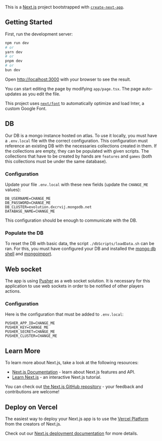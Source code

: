This is a [Next.js](https://nextjs.org/) project bootstrapped with [`create-next-app`](https://github.com/vercel/next.js/tree/canary/packages/create-next-app).

## Getting Started

First, run the development server:

```bash
npm run dev
# or
yarn dev
# or
pnpm dev
# or
bun dev
```

Open [http://localhost:3000](http://localhost:3000) with your browser to see the result.

You can start editing the page by modifying `app/page.tsx`. The page auto-updates as you edit the file.

This project uses [`next/font`](https://nextjs.org/docs/basic-features/font-optimization) to automatically optimize and load Inter, a custom Google Font.

## DB

Our DB is a mongo instance hosted on atlas. To use it locally, you must have a `.env.local` file with the correct configuration. 
This configuration must reference an existing DB with the necessaries collections created in them. If the collections are empty, they can be populated with given scripts.
The collections that have to be created by hands are `features` and `games` (both this collections must be under the same database).

### Configuration

Update your file `.env.local` with these new fields (update the `CHANGE_ME` values):
```
DB_USERNAME=CHANGE_ME
DB_PASSWORD=CHANGE_ME
DB_CLUSTER=evolution.dxcrvij.mongodb.net
DATABASE_NAME=CHANGE_ME
```
This configuration should be enough to communicate with the DB.

### Populate the DB

To reset the DB with basic data, the script `./dbScripts/loadData.sh` can be ran. For this, you must have configured your DB and installed the [mongo db shell](https://www.mongodb.com/try/download/shell) and [mongoimport](https://www.mongodb.com/docs/database-tools/mongoimport/).

## Web socket

The app is using [Pusher](https://dashboard.pusher.com) as a web socket solution. 
It is necessary for this application to use web sockets in order to be notified of other players actions.

### Configuration

Here is the configuration that must be added to `.env.local`:

```
PUSHER_APP_ID=CHANGE_ME
PUSHER_KEY=CHANGE_ME
PUSHER_SECRET=CHANGE_ME
PUSHER_CLUSTER=CHANGE_ME
```

## Learn More

To learn more about Next.js, take a look at the following resources:

-   [Next.js Documentation](https://nextjs.org/docs) - learn about Next.js features and API.
-   [Learn Next.js](https://nextjs.org/learn) - an interactive Next.js tutorial.

You can check out [the Next.js GitHub repository](https://github.com/vercel/next.js/) - your feedback and contributions are welcome!

## Deploy on Vercel

The easiest way to deploy your Next.js app is to use the [Vercel Platform](https://vercel.com/new?utm_medium=default-template&filter=next.js&utm_source=create-next-app&utm_campaign=create-next-app-readme) from the creators of Next.js.

Check out our [Next.js deployment documentation](https://nextjs.org/docs/deployment) for more details.
